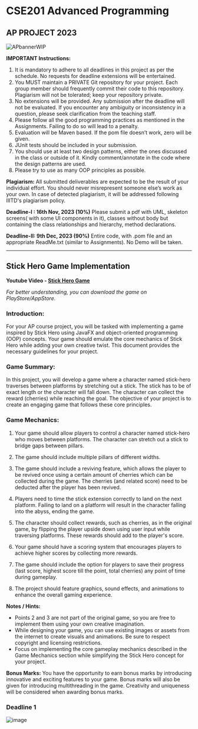 # CSE201 Advanced Programming
## AP PROJECT 2023

![APbannerWIP](https://github.com/aroraomansh/CSE201_Project/assets/119057485/baffcdea-aee0-48a5-87de-91837f241302)

**IMPORTANT Instructions:**
1. It is mandatory to adhere to all deadlines in this project as per the schedule. No requests for deadline extensions will be entertained.
2. You MUST maintain a PRIVATE Git repository for your project. Each group member should frequently commit their code to this repository. Plagiarism will not be tolerated; keep your repository private.
3. No extensions will be provided. Any submission after the deadline will not be evaluated. If you encounter any ambiguity or inconsistency in a question, please seek clarification from the teaching staff.
4. Please follow all the good programming practices as mentioned in the Assignments. Failing to do so will lead to a penalty. 
5. Evaluation will be Maven based. If the pom file doesn’t work, zero will be given.
6. JUnit tests should be included in your submission.  
7. You should use at least two design patterns, either the ones discussed in the class or outside of it. Kindly comment/annotate in the code where the design patterns are used.
8. Please try to use as many OOP principles as possible. 

**Plagiarism:** All submitted deliverables are expected to be the result of your individual effort. You should never misrepresent someone else’s work as your own. In case of detected plagiarism, it will be addressed following IIITD's plagiarism policy.

**Deadline-I : 16th Nov, 2023 (10%)**
Please submit a pdf with UML, skeleton screens( with some UI components in it), classes without body but containing the class relationships and hierarchy, method declarations.

**Deadline-II: 9th Dec, 2023 (90%)**
Entire code, with .pom file and an appropriate ReadMe.txt (similar to Assignments). No Demo will be taken.

---

## Stick Hero Game Implementation

**Youtube Video - [Stick Hero Game](https://youtu.be/VvbPMrWXQVU?si=bB41wvJRrWv4rjtZ)**

_For better understanding, you can download the game on PlayStore/AppStore._

### Introduction:

For your AP course project, you will be tasked with implementing a game inspired by Stick Hero using JavaFX and object-oriented programming (OOP) concepts. Your game should emulate the core mechanics of Stick Hero while adding your own creative twist. This document provides the necessary guidelines for your project.

### Game Summary:

In this project, you will develop a game where a character named stick-hero traverses between platforms by stretching out a stick. The stick has to be of exact length or the character will fall down. The character can collect the reward (cherries) while reaching the goal. The objective of your project is to create an engaging game that follows these core principles.

### Game Mechanics:

1. Your game should allow players to control a character named stick-hero who moves between platforms. The character can stretch out a stick to bridge gaps between pillars.

2. The game should include multiple pillars of different widths.

3. The game should include a reviving feature, which allows the player to be revived once using a certain amount of cherries which can be collected during the game. The cherries (and related score) need to be deducted after the player has been revived. 

4. Players need to time the stick extension correctly to land on the next platform. Failing to land on a platform will result in the character falling into the abyss, ending the game.

5. The character should collect rewards, such as cherries, as in the original game, by flipping the player upside down using user input while traversing platforms. These rewards should add to the player's score. 

6. Your game should have a scoring system that encourages players to achieve higher scores by collecting more rewards.

8. The game should include the option for players to save their progress (last score, highest score till the point, total cherries) any point of time during gameplay.

9. The project should feature graphics, sound effects, and animations to enhance the overall gaming experience.

**Notes / Hints:**
- Points 2 and 3 are not part of the original game, so you are free to implement them using your own creative imagination.
- While designing your game, you can use existing images or assets from the internet to create visuals and animations. Be sure to respect copyright and licensing restrictions.
- Focus on implementing the core gameplay mechanics described in the Game Mechanics section while simplifying the Stick Hero concept for your project.

**Bonus Marks:**
You have the opportunity to earn bonus marks by introducing innovative and exciting features to your game. Bonus marks will also be given for introducing multithreading in the game. Creativity and uniqueness will be considered when awarding bonus marks.

### Deadline 1

![image](https://github.com/aroraomansh/CSE201_Project/assets/119057485/615e10aa-6f1d-4a29-9c85-7ccc6b4e4520)

